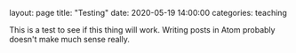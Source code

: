 layout: page
title: "Testing"
date: 2020-05-19 14:00:00
categories: teaching


This is a test to see if this thing will work. Writing posts in Atom probably doesn't make much sense really.
